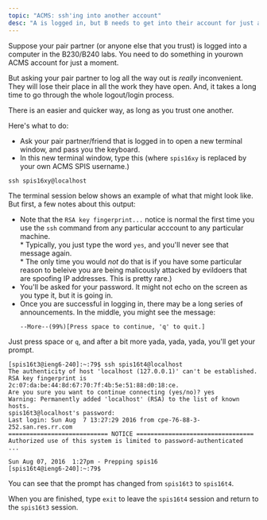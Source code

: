 ```yaml
---
topic: "ACMS: ssh'ing into another account"
desc: "A is logged in, but B needs to get into their account for just a moment..."
---
```


Suppose your pair partner (or anyone else that you trust) is logged into a computer in the B230/B240 labs.   You need
 to do something in yourown ACMS account for just a moment.

But asking your pair partner to log all the way out is *really* inconvenient.   They will lose their place in all the work they have open.  And, it takes a long time to go through the whole logout/login process.

There is an easier and quicker way, as long as you trust one another.

Here's what to do:

* Ask your pair partner/friend that is logged in to open a new terminal window, and pass you the keyboard.
* In this new terminal window,  type this (where `spis16xy` is replaced by your own ACMS SPIS username.)

`ssh spis16xy@localhost`

The terminal session below shows an example of what that might look like.   But first, a few notes about this output:

*    Note that the `RSA key fingerprint...` notice is normal the
     first time you use the `ssh` command from any particular acccount to any particular machine.   
    *    Typically,
         you just type the word `yes`, and you'll never see that message again.    
    *    The only time you would *not* do that is
         if you have some particular reason to beleive you are being malicously attacked by evildoers that are spoofing IP addresses.   This is pretty rare.)
*   You'll be asked for your password.  It might not echo on the screen as you type it, but it is going in.
*   Once you are successful in logging in, there may be a long series of announcements.  In the middle, you might
    see the message:
    ```
    --More--(99%)[Press space to continue, 'q' to quit.]
    ```
   Just press space or `q`, and after a bit more yada, yada, yada, you'll get your prompt.


```
[spis16t3@ieng6-240]:~:79$ ssh spis16t4@localhost
The authenticity of host 'localhost (127.0.0.1)' can't be established.
RSA key fingerprint is 2c:07:da:be:44:8d:67:70:7f:4b:5e:51:88:d0:18:ce.
Are you sure you want to continue connecting (yes/no)? yes
Warning: Permanently added 'localhost' (RSA) to the list of known hosts.
spis16t3@localhost's password: 
Last login: Sun Aug  7 13:27:29 2016 from cpe-76-88-3-252.san.res.rr.com
============================ NOTICE =================================
Authorized use of this system is limited to password-authenticated
...

Sun Aug 07, 2016  1:27pm - Prepping spis16
[spis16t4@ieng6-240]:~:79$ 
```

You can see that the prompt has changed from `spis16t3` to `spis16t4`.

When you are finished, type `exit` to leave the `spis16t4` session and return to the `spis16t3` session.


